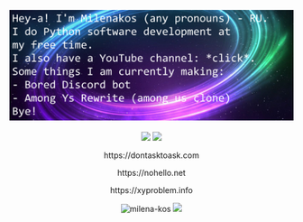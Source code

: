 <p align="center">
  <a href="https://youtube.com/c/Milenakos"><img src="banner.png"></a>
  <br><br>
  <img src="https://github-readme-stats.vercel.app/api?username=milena-kos" />
  <img src="https://github-readme-stats.vercel.app/api/top-langs/?username=milena-kos&langs_count=8" height="195rem" />
</p>
<p align="center">
  https://dontasktoask.com
</p><p align="center">
  https://nohello.net
</p><p align="center">
  https://xyproblem.info
</p><p align="center">
  <img src="https://komarev.com/ghpvc/?username=milena-kos&label=Profile%20views&color=4f94ef" alt="milena-kos" />
  <img src="https://wakatime.com/badge/user/9255df94-b002-4908-90da-d71683162640.svg">
</p>
